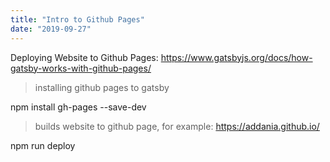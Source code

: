 ```yaml
---
title: "Intro to Github Pages"
date: "2019-09-27"
---
```


Deploying Website to Github Pages:
https://www.gatsbyjs.org/docs/how-gatsby-works-with-github-pages/

> installing github pages to gatsby

npm install gh-pages --save-dev

> builds website to github page, for example: https://addania.github.io/

npm run deploy

